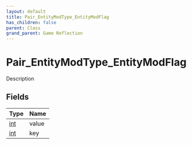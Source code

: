 ```yaml
---
layout: default
title: Pair_EntityModType_EntityModFlag
has_children: false
parent: Class
grand_parent: Game Reflection
---
```

# Pair_EntityModType_EntityModFlag
Description 

## Fields
| Type | Name |
|:-------------|:--------------|
| [int](/game-reflection/enums/int.md) | value |
| [int](/game-reflection/enums/int.md) | key |
